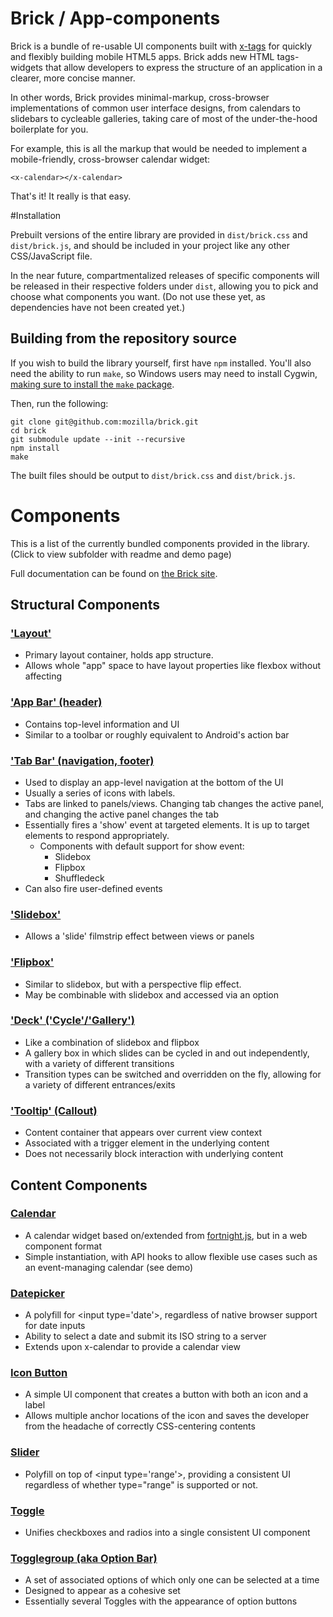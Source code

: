 Brick / App-components
==============

Brick is a bundle of re-usable UI components built with [x-tags](http://www.x-tags.org/) for quickly and flexibly building mobile HTML5 apps. Brick adds new HTML tags- widgets that allow developers to express the structure of an application in a clearer, more concise manner.

In other words, Brick provides minimal-markup, cross-browser implementations of common user interface designs, from calendars to slidebars to cycleable galleries, taking care of most of the under-the-hood boilerplate for you.

For example, this is all the markup that would be needed to implement a mobile-friendly, cross-browser calendar widget:

```
<x-calendar></x-calendar>
```

That's it! It really is that easy.

#Installation

Prebuilt versions of the entire library are provided in <code>dist/brick.css</code> and <code>dist/brick.js</code>, and should be included in your project like any other CSS/JavaScript file.

In the near future, compartmentalized releases of specific components will be released in their respective folders under <code>dist</code>, allowing you to pick and choose what components you want. (Do not use these yet, as dependencies have not been created yet.)

## Building from the repository source 

If you wish to build the library yourself, first have <code>npm</code> installed. You'll also need the ability to run <code>make</code>, so Windows users may need to install Cygwin, [making sure to install the <code>make</code> package](http://superuser.com/questions/154418/where-do-i-get-make-for-cygwin).

Then, run the following:

```
git clone git@github.com:mozilla/brick.git
cd brick
git submodule update --init --recursive
npm install
make
```

The built files should be output to <code>dist/brick.css</code> and <code>dist/brick.js</code>.

# Components

This is a list of the currently bundled components provided in the library. (Click to view subfolder with readme and demo page)

Full documentation can be found on [the Brick site](http://mozilla.github.io/brick/).

## Structural Components

### ['Layout'](component/layout)

* Primary layout container, holds app structure.
* Allows whole "app" space to have layout properties like flexbox without affecting <body>

### ['App Bar' (header)](https://github.com/x-tag/appbar)

* Contains top-level information and UI
* Similar to a toolbar or roughly equivalent to Android's action bar

### ['Tab Bar' (navigation, footer)](component/tabbar)

* Used to display an app-level navigation at the bottom of the UI
* Usually a series of icons with labels.
* Tabs are linked to panels/views. Changing tab changes the active panel, and changing the active panel changes the tab
* Essentially fires a 'show' event at targeted elements. It is up to target elements to respond appropriately.
    - Components with default support for show event:
        - Slidebox
        - Flipbox
        - Shuffledeck
* Can also fire user-defined events

### ['Slidebox'](https://github.com/x-tag/slidebox)

* Allows a 'slide' filmstrip effect between views or panels

### ['Flipbox'](https://github.com/x-tag/flipbox)

* Similar to slidebox, but with a perspective flip effect.
* May be combinable with slidebox and accessed via an option

### ['Deck' ('Cycle'/'Gallery')](component/deck)

* Like a combination of slidebox and flipbox
* A gallery box in which slides can be cycled in and out independently, with a variety of different transitions
* Transition types can be switched and overridden on the fly, allowing for a 
  variety of different entrances/exits

### ['Tooltip' (Callout)](component/tooltip)

* Content container that appears over current view context
* Associated with a trigger element in the underlying content
* Does not necessarily block interaction with underlying content

## Content Components

### [Calendar](component/calendar)

* A calendar widget based on/extended from [fortnight.js](https://github.com/potch/fortnight.js), but in a web component format
* Simple instantiation, with API hooks to allow flexible use cases such as an event-managing calendar (see demo)

### [Datepicker](component/datepicker)

* A polyfill for &lt;input type='date'&gt;, regardless of native browser support for date inputs
* Ability to select a date and submit its ISO string to a server
* Extends upon x-calendar to provide a calendar view

### [Icon Button](component/iconbutton)

* A simple UI component that creates a button with both an icon and a label
* Allows multiple anchor locations of the icon and saves the developer from the headache of correctly CSS-centering contents

### [Slider](component/slider)

* Polyfill on top of &lt;input type='range'&gt;, providing a consistent UI regardless of whether type="range" is supported or not.

### [Toggle](https://github.com/x-tag/toggle)

* Unifies checkboxes and radios into a single consistent UI component

### [Togglegroup (aka Option Bar)](component/togglegroup)

* A set of associated options of which only one can be selected at a time
* Designed to appear as a cohesive set
* Essentially several Toggles with the appearance of option buttons